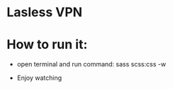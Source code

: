 # Lasless VPN

# How to run it:

-  open terminal and run command: sass scss:css -w

- Enjoy watching